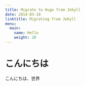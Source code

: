 ```yaml
---
title: Migrate to Hugo from Jekyll
date: 2014-03-10
linktitle: Migrating from Jekyll
menu:
  main:
    name: Hello
    weight: 20
---
```


# こんにちは
こんにちは、世界